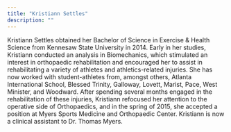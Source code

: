 ```yaml
---
title: "Kristiann Settles"
description: ""
---
```


Kristiann Settles obtained her Bachelor of Science in Exercise & Health Science from 
Kennesaw State University in 2014. Early in her studies, Kristiann conducted an analysis 
in Biomechanics, which stimulated an interest in orthopaedic rehabilitation and 
encouraged her to assist in rehabilitating a variety of athletes and athletics-related 
injuries. She has now worked with student-athletes from, amongst others, Atlanta 
International School, Blessed Trinity, Galloway, Lovett, Marist, Pace, West Minister, 
and Woodward. After spending several months engaged in the rehabilitation of these 
injuries, Kristiann refocused her attention to the operative side of Orthopaedics, and 
in the spring of 2015, she accepted a position at Myers Sports Medicine and Orthopaedic 
Center. Kristiann is now a clinical assistant to Dr. Thomas Myers.
